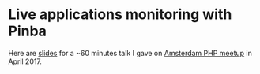 # Live applications monitoring with Pinba

Here are [slides](https://gitpitch.com/caseycs/amsterdam-php-opening-graphql) for a ~60 minutes talk I gave on [Amsterdam PHP meetup](https://www.meetup.com/AmsterdamPHP/events/230587924/) in April 2017.

